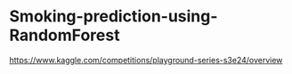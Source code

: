 # Smoking-prediction-using-RandomForest

https://www.kaggle.com/competitions/playground-series-s3e24/overview
